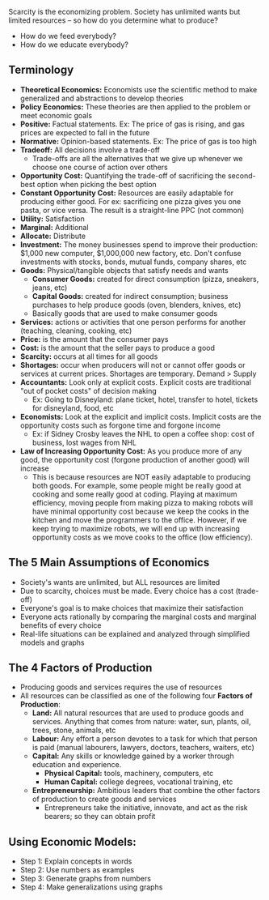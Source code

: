 Scarcity is the economizing problem. Society has unlimited wants but limited resources – so how do you determine what to produce? 
- How do we feed everybody?
- How do we educate everybody?
## Terminology
- **Theoretical Economics:** Economists use the scientific method to make generalized and abstractions to develop theories
- **Policy Economics:** These theories are then applied to the problem or meet economic goals
- **Positive:** Factual statements. Ex: The price of gas is rising, and gas prices are expected to fall in the future
- **Normative:** Opinion-based statements. Ex: The price of gas is too high
- **Tradeoff:** All decisions involve a trade-off
	- Trade-offs are all the alternatives that we give up whenever we choose one course of action over others
- **Opportunity Cost:** Quantifying the trade-off of sacrificing the second-best option when picking the best option
- **Constant Opportunity Cost:** Resources are easily adaptable for producing either good. For ex: sacrificing one pizza gives you one pasta, or vice versa. The result is a straight-line PPC (not common)
- **Utility:** Satisfaction
- **Marginal:** Additional
- **Allocate:** Distribute
- **Investment:** The money businesses spend to improve their production: \$1,000 new computer, $1,000,000 new factory, etc. Don't confuse investments with stocks, bonds, mutual funds, company shares, etc
- **Goods:** Physical/tangible objects that satisfy needs and wants
	- **Consumer Goods:** created for direct consumption (pizza, sneakers, jeans, etc)
	- **Capital Goods:** created for indirect consumption; business purchases to help produce goods (oven, blenders, knives, etc) 
	- Basically goods that are used to make consumer goods
- **Services:** actions or activities that one person performs for another (teaching, cleaning, cooking, etc)
- **Price:** is the amount that the consumer pays
- **Cost:** is the amount that the seller pays to produce a good
- **Scarcity:** occurs at all times for all goods
- **Shortages:** occur when producers will not or cannot offer goods or services at current prices. Shortages are temporary. Demand > Supply
- **Accountants:** Look only at explicit costs. Explicit costs are traditional "out of pocket costs" of decision making
	- Ex: Going to Disneyland: plane ticket, hotel, transfer to hotel, tickets for disneyland, food, etc
- **Economists:** Look at the explicit and implicit costs. Implicit costs are the opportunity costs such as forgone time and forgone income
	- Ex: if Sidney Crosby leaves the NHL to open a coffee shop: cost of business, lost wages from NHL
- **Law of Increasing Opportunity Cost:** As you produce more of any good, the opportunity cost (forgone production of another good) will increase
	- This is because resources are NOT easily adaptable to producing both goods. For example, some people might be really good at cooking and some really good at coding. Playing at maximum efficiency, moving people from making pizza to making robots will have minimal opportunity cost because we keep the cooks in the kitchen and move the programmers to the office. However, if we keep trying to maximize robots, we will end up with increasing opportunity costs as we move cooks to the office (low efficiency).
## The 5 Main Assumptions of Economics
- Society's wants are unlimited, but ALL resources are limited
- Due to scarcity, choices must be made. Every choice has a cost (trade-off)
- Everyone's goal is to make choices that maximize their satisfaction
- Everyone acts rationally by comparing the marginal costs and marginal benefits of every choice
- Real-life situations can be explained and analyzed through simplified models and graphs

## The 4 Factors of Production
- Producing goods and services requires the use of resources
- All resources can be classified as one of the following four **Factors of Production**:
	- **Land:** All natural resources that are used to produce goods and services. Anything that comes from nature: water, sun, plants, oil, trees, stone, animals, etc
	- **Labour:** Any effort a person devotes to a task for which that person is paid (manual labourers, lawyers, doctors, teachers, waiters, etc)
	- **Capital:** Any skills or knowledge gained by a worker through education and experience.
		- **Physical Capital:** tools, machinery, computers, etc
		- **Human Capital:** college degrees, vocational training, etc
	- **Entrepreneurship:** Ambitious leaders that combine the other factors of production to create goods and services
		- Entrepreneurs take the initiative, innovate, and act as the risk bearers; so they can obtain profit
## Using Economic Models:
- Step 1: Explain concepts in words
- Step 2: Use numbers as examples
- Step 3: Generate graphs from numbers
- Step 4: Make generalizations using graphs